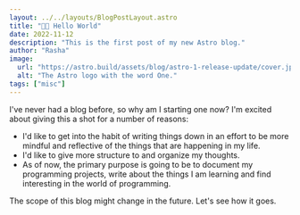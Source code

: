```yaml
---
layout: ../../layouts/BlogPostLayout.astro
title: "👋🏽 Hello World"
date: 2022-11-12
description: "This is the first post of my new Astro blog."
author: "Rasha"
image:
  url: "https://astro.build/assets/blog/astro-1-release-update/cover.jpeg"
  alt: "The Astro logo with the word One."
tags: ["misc"]
---
```


I've never had a blog before, so why am I starting one now? I'm excited about giving this a shot for a number of reasons:

- I'd like to get into the habit of writing things down in an effort to be more mindful and reflective of the things that are happening in my life.
- I'd like to give more structure to and organize my thoughts.
- As of now, the primary purpose is going to be to document my programming projects, write about the things I am learning and find interesting in the world of programming.

The scope of this blog might change in the future. Let's see how it goes.
